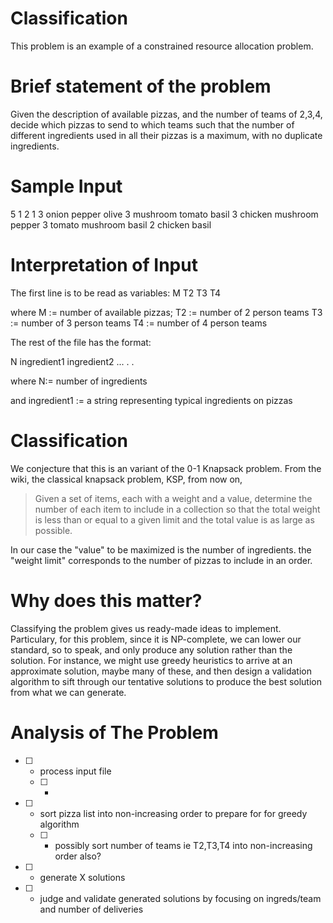 # Classification

This problem is an example of a constrained resource allocation
problem.

# Brief statement of the problem

Given the description of available pizzas, and the number
of teams of 2,3,4, decide which pizzas to send to which teams
such that the number of different ingredients used in all
their pizzas is a maximum, with no duplicate ingredients.

# Sample Input

5 1 2 1 
3 onion pepper olive
3 mushroom tomato basil
3 chicken mushroom pepper
3 tomato mushroom basil
2 chicken basil

# Interpretation of Input

The first line is to be read as variables:
M T2 T3 T4

where M := number of available pizzas;
      T2 := number of 2 person teams
      T3 := number of 3 person teams
      T4 := number of 4 person teams

The rest of the file has the format:

N ingredient1 ingredient2 ...
.
.

where N:= number of ingredients

and ingredient1 := a string representing typical ingredients on
                   pizzas

# Classification

We conjecture that this is an variant of the 0-1 Knapsack problem.
From the wiki, the classical knapsack problem, KSP, from now on,

> Given a set of items, each with a weight and a value,
> determine the number of each item to include in a
> collection so that the total weight is less than or
> equal to a given limit and the total value is as large as possible.

In our case the "value" to be maximized is the number of ingredients.
the "weight limit" corresponds to the number of pizzas to include
in an order.

# Why does this matter?

Classifying the problem gives us ready-made ideas to implement.
Particulary, for this problem, since it is NP-complete, we can
lower our standard, so to speak, and only produce any solution rather
than the solution. For instance, we might use greedy heuristics
to arrive at an approximate solution, maybe many of these, and
then design a validation algorithm to sift through our tentative
solutions to produce the best solution from what we can generate.

# Analysis of The Problem

- [ ] - process input file
  - [ ] -

- [ ] - sort pizza list into non-increasing order to prepare for
        for greedy algorithm
   - [ ] - possibly sort number of teams ie T2,T3,T4 into
           non-increasing order also?
- [ ] - generate X solutions
- [ ] -  judge and validate generated solutions by focusing
        on ingreds/team and number of deliveries 